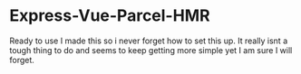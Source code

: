 # Express-Vue-Parcel-HMR
Ready to use
I made this so i never forget how to set this up. It really isnt a tough thing to do and seems to keep getting more simple yet I am sure I will forget.